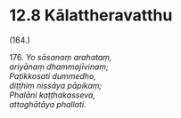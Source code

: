 

# 12.8 Kālattheravatthu



(164.)

176\. _Yo sāsanaṃ arahataṃ,_  
_ariyānaṃ dhammajīvinaṃ;_  
_Paṭikkosati dummedho,_  
_diṭṭhiṃ nissāya pāpikaṃ;_  
_Phalāni kaṭṭhakasseva,_  
_attaghātāya phallati._  




